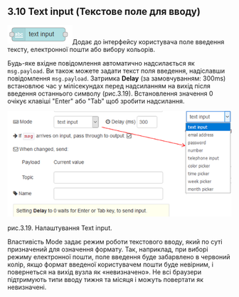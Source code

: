 ## 3.10 Text input (Текстове поле для вводу)

![img](media/text_input.png)Додає до інтерфейсу користувача поле введення тексту, електронної пошти або вибору кольорів. 

Будь-яке вхідне повідомлення автоматично надсилається як `msg.payload`. Ви також можете задати текст поля введення, надіславши повідомлення `msg.payload`. Затримка **Delay** (за замовчуванням: 300ms) встановлює час у мілісекундах перед надсиланням на вихід після введення останнього символу (рис.3.19). Встановлення значення 0 очікує клавіші "Enter" або "Tab" щоб зробити надсилання.

 

![img](media/3_19.png)

рис.3.19. Налаштування Text input.

Властивість Mode задає режим роботи текстового вводу, який по суті призначений для означення формату. Так, наприклад, при виборі режиму електронної пошти, поле введення буде забарвлено в червоний колір, якщо формат введеної користувачем пошти буде невірним, і повернеться на вихід вузла як «невизначено». Не всі браузери підтримують типи вводу тижня та місяця і можуть повертати як невизначені. 